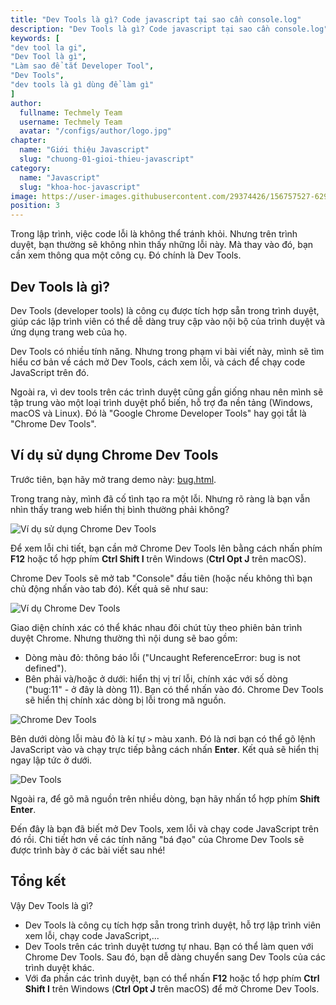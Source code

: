 ```yaml
---
title: "Dev Tools là gì? Code javascript tại sao cần console.log"
description: "Dev Tools là gì? Code javascript tại sao cần console.log"
keywords: [
"dev tool la gi",
"Dev Tool là gì",
"Làm sao để tắt Developer Tool",
"Dev Tools",
"dev tools là gì dùng để làm gì"
]
author:
  fullname: Techmely Team
  username: Techmely Team
  avatar: "/configs/author/logo.jpg"
chapter:
  name: "Giới thiệu Javascript"
  slug: "chuong-01-gioi-thieu-javascript"
category:
  name: "Javascript"
  slug: "khoa-hoc-javascript"
image: https://user-images.githubusercontent.com/29374426/156757527-629dee15-d91d-4236-ac82-ff8d2d2975d8.png
position: 3
---
```


Trong lập trình, việc code lỗi là không thể tránh khỏi. Nhưng trên trình duyệt, bạn thường sẽ không nhìn thấy những lỗi này. Mà thay vào đó, bạn cần xem thông qua một công cụ. Đó chính là Dev Tools.

## Dev Tools là gì?

Dev Tools (developer tools) là công cụ được tích hợp sẵn trong trình duyệt, giúp các lập trình viên có thể dễ dàng truy cập vào nội bộ của trình duyệt và ứng dụng trang web của họ.

Dev Tools có nhiều tính năng. Nhưng trong phạm vi bài viết này, mình sẽ tìm hiểu cơ bản về cách mở Dev Tools, cách xem lỗi, và cách để chạy code JavaScript trên đó.

Ngoài ra, vì dev tools trên các trình duyệt cũng gần giống nhau nên mình sẽ tập trung vào một loại trình duyệt phổ biến, hỗ trợ đa nền tảng (Windows, macOS và Linux). Đó là "Google Chrome Developer Tools" hay gọi tắt là "Chrome Dev Tools".

## Ví dụ sử dụng Chrome Dev Tools

Trước tiên, bạn hãy mở trang demo này: [bug.html](https://blogpost-demo.pages.dev/devtools/bug).

Trong trang này, mình đã cố tình tạo ra một lỗi. Nhưng rõ ràng là bạn vẫn nhìn thấy trang web hiển thị bình thường phải không?

![Ví dụ sử dụng Chrome Dev Tools](https://user-images.githubusercontent.com/29374426/156757527-629dee15-d91d-4236-ac82-ff8d2d2975d8.png)

Để xem lỗi chi tiết, bạn cần mở Chrome Dev Tools lên bằng cách nhấn phím **F12** hoặc tổ hợp phím **Ctrl Shift I** trên Windows (**Ctrl Opt J** trên macOS).

Chrome Dev Tools sẽ mở tab "Console" đầu tiên (hoặc nếu không thì bạn chủ động nhấn vào tab đó). Kết quả sẽ như sau:

![Ví dụ Chrome Dev Tools](https://user-images.githubusercontent.com/29374426/156757620-eba0cd94-6787-41fa-acc2-3c37f3ee6f0e.png)

Giao diện chính xác có thể khác nhau đôi chút tùy theo phiên bản trình duyệt Chrome. Nhưng thường thì nội dung sẽ bao gồm:

- Dòng màu đỏ: thông báo lỗi ("Uncaught ReferenceError: bug is not defined").
- Bên phải và/hoặc ở dưới: hiển thị vị trí lỗi, chính xác với số dòng ("bug:11" - ở đây là dòng 11). Bạn có thể nhấn vào đó. Chrome Dev Tools sẽ hiển thị chính xác dòng bị lỗi trong mã nguồn.

![Chrome Dev Tools](https://user-images.githubusercontent.com/29374426/156757693-bf340877-b36e-42f0-a459-0a3f5930ab2c.png)

Bên dưới dòng lỗi màu đỏ là kí tự `>` màu xanh. Đó là nơi bạn có thể gõ lệnh JavaScript vào và chạy trực tiếp bằng cách nhấn **Enter**. Kết quả sẽ hiển thị ngay lập tức ở dưới.

![Dev Tools](https://user-images.githubusercontent.com/29374426/156757765-132d2ef5-0677-4e5b-980c-eccffb786abb.png)

Ngoài ra, để gõ mã nguồn trên nhiều dòng, bạn hãy nhấn tổ hợp phím **Shift Enter**.

Đến đây là bạn đã biết mở Dev Tools, xem lỗi và chạy code JavaScript trên đó rồi. Chi tiết hơn về các tính năng "bá đạo" của Chrome Dev Tools sẽ được trình bày ở các bài viết sau nhé!

## Tổng kết

Vậy Dev Tools là gì?

- Dev Tools là công cụ tích hợp sẵn trong trình duyệt, hỗ trợ lập trình viên xem lỗi, chạy code JavaScript,...
- Dev Tools trên các trình duyệt tương tự nhau. Bạn có thể làm quen với Chrome Dev Tools. Sau đó, bạn dễ dàng chuyển sang Dev Tools của các trình duyệt khác.
- Với đa phần các trình duyệt, bạn có thể nhấn **F12** hoặc tổ hợp phím **Ctrl Shift I** trên Windows (**Ctrl Opt J** trên macOS) để mở Chrome Dev Tools.

